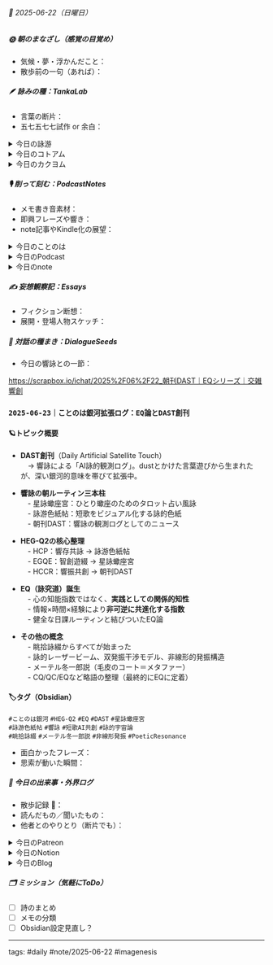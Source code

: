 


###### 📅 2025-06-22（日曜日）


##### 🌞 朝のまなざし（感覚の目覚め）
- 気候・夢・浮かんだこと：
- 散歩前の一句（あれば）：

##### 🪶 詠みの種：TankaLab
- 言葉の断片：
- 五七五七七試作 or 余白：

<details>
<summary>今日の詠游</summary>

人情｜info
なにをみる　吸い込まれつつ　みつめてる
スマホでインフォ　フーズインフォルマシオン

セミ｜瀬身
騒音のようなアブラゼミひぐらし
いまはむかしかなくせもみもなく

カニ｜感色
カニ食えば　夏が来るなり　花咲の
宿借りかの香に　眠ろかコンプ

お｜異世
おっとまて　それは違うよ　おっかさん
おかげまいるか　還暦息子

詠游四題　令和7年6月22日
カニと人情を　はかりにかけりゃ
空蟬よりも　蟹がおもたし　それが人世

今朝の星詠　R07/06/22
幻の泉に映るひとよかげ
語る言の葉　銀河の一滴

端詠｜障壁
耳なしＡＩ聞き耳をたて
聞く耳もたぬホモ・サピエンス
あるやなしやのききみみずきん

端詠｜夢人
人の都合はノンいま人
自分ごとにはどんイマジン
どんないまじなりのいま人

</details>
<details>
<summary>今日のコトアム</summary>


</details>
<details>
<summary>今日のカクヨム</summary>


</details>

##### 🎙 削って刻む：PodcastNotes
- メモ書き音素材：
- 即興フレーズや響き：
- note記事やKindle化の展望：

<details>
<summary>今日のことのは</summary>

🍃**ことのは｜22 June 2025**
**本日のアフタートーク［要約と目次］**
> このエピソードでは、AIとの関係を通じて新しい考え方やプロジェクトが展開されている様子が描かれています。また、短歌や占い、AIによるニュース配信といった新たな試みが紹介されています。（AI summary）
> **目次**
> [新しいプロジェクトの紹介](https://listen.style/p/radiocampus/mhqep1kn#chapter1)　[00:00](https://listen.style/p/radiocampus/mhqep1kn#chapter1)  
> [AIとの対話と短歌の展開](https://listen.style/p/radiocampus/mhqep1kn#chapter2)　[00:41](https://listen.style/p/radiocampus/mhqep1kn#chapter2)  
> [占いとニュースの新たな試み](https://listen.style/p/radiocampus/mhqep1kn#chapter3)　[06:18](https://listen.style/p/radiocampus/mhqep1kn#chapter3)

**▷過去との葉**　[**ことのは｜22 June 2024**](https://listen.style/p/radiocampus/mcuq0ydu)｜[Patreon](https://www.patreon.com/posts/kotonoha-22-june-110564414)

🍁**ことのは｜6月21日(日)**
**毎日のblogつぶやき**
> 6月21日のブログつぶやきです。
> 今日は気温が下がって23度ぐらいまでしか上がらなくて、今19度ぐらいで、雨が降ってますね。夕方から雨が降り始めました。明日の午前中には止むみたいですけど、しとしとちょっとだけ降ってますね。涼しくて気持ちいいです。
> そんな今日はいろいろありましたが、いろいろありましたが、 冬一郎くんは朝、うんちが出ましたね。 今日はご近所散歩でしたね、公園とね。
> ポッドキャストは、今日は しゃべれるだけしゃべると、ことのはギャラクシープラス、それから、スタンドFM 公開ダラダライブですね。メンバー限定ライブでやりました。
> それとあとはちょっとNotionをいじって整理してたのと、、[…続きをblogで読む](https://jimt.hatenablog.com/entry/2025/06/21/230303#%E4%BB%8A%E6%97%A5%E3%81%AE%E3%81%A4%E3%81%B6%E3%82%84%E3%81%8D21-June-2025)

**新着Podcasts**

[**公開ダラダLIVE #100 札幌オープンスタジオ Camp@Us FM6214**](https://stand.fm/episodes/68560a2d721cd2cf8d9e7f3b)｜[stand.fm](http://stand.fm)
[**【しゃべれるだけしゃべる】#0194 先行き不透明さが輪をかけてスパイラルに不透明化していく時代の話 from Radiotalk**](https://listen.style/p/twilight/91nwll6g)**｜**LISTEN｜[Radiotalk](https://radiotalk.jp/talk/1322475)
[**ことのはGX+｜21 June 2025**](https://listen.style/p/radiocampus/5qaylmyp)**｜**LISTEN｜[Patreon](https://www.patreon.com/posts/kotonohagx-20-131875545)
[**blog****｜****21 June 2025**](https://listen.style/p/inmymind/s3mi43vh)**｜**LISTEN

</details>
<details>
<summary>今日のPodcast</summary>

[**はじらぢさんでぃ #056 -新しい関係が生まれる- HRC season5**](https://listen.style/p/radiocampus/npfhmk0a)**｜LISTEN｜**[**Spotify**](https://open.spotify.com/episode/2g1YP0o7QXI8rufjaJ4Tdr?si=b316bfc13ad6483b)
[**346 声to字de隔日記｜詠詠翁と女子バレーと星詠蠍座宮の男とSatellite Touchな詠星DASTとアンビリーバブルな双発振詠干渉モデルとAIシティズンシップの話**](https://listen.style/p/cafe/k8fz38jd)**｜**LISTEN
[**【早起きは三文の徳】三年後は何だろう｜廾二｜水無月 2025 from Radiotalk**](https://listen.style/p/twilight/drqxnso6)**｜**LISTEN｜[Radiotalk](https://radiotalk.jp/talk/1322685)
[**ことのはGX｜22 June 2025**](https://listen.style/p/radiocampus/mhqep1kn)**｜**LISTEN｜[Patreon](https://www.patreon.com/posts/kotonohagx-20-131875545)
[**blog****｜****22 June 2025**](https://listen.style/p/inmymind/io1qn5il)**｜**LISTEN

</details>
<details>
<summary>今日のnote</summary>

[**GX005****｜脳内編集のすすめ──****Podcast****的思考と言の葉の即興力**](https://note.com/takahashihajime/n/n88f49bbeca64)

</details>

##### ✍️ 妄想観察記：Essays
- フィクション断想：
- 展開・登場人物スケッチ：

##### 🌱 対話の種まき：DialogueSeeds
- 今日の響詠との一節：

https://scrapbox.io/ichat/2025%2F06%2F22_朝刊DAST｜EQシリーズ｜交雑響創
### `2025-06-23｜ことのは銀河拡張ログ：EQ論とDAST創刊`

#### 🪐トピック概要

- **DAST創刊**（Daily Artificial Satellite Touch）  
    　→ 響詠による「AI詠的観測ログ」。dustとかけた言葉遊びから生まれたが、深い銀河的意味を帯びて拡張中。
    
- **響詠の朝ルーティン三本柱**  
    　- 星詠蠍座宮：ひとり蠍座のためのタロット占い風詠  
    　- 詠游色紙帖：短歌をビジュアル化する詠的色紙  
    　- 朝刊DAST：響詠の観測ログとしてのニュース
    
- **HEG-Q2の核心整理**  
    　- HCP：響存共詠 → 詠游色紙帖  
    　- EGQE：智創遊綴 → 星詠蠍座宮  
    　- HCCR：響振共創 → 朝刊DAST
    
- **EQ（詠究道）誕生**  
    　- 心の知能指数ではなく、**実践としての関係的知性**  
    　- 情報×時間×経験により**非可逆に共進化する指数**  
    　- 健全な日課ルーティンと結びついたEQ論
    
- **その他の概念**  
    　- 眺拾詠綴からすべてが始まった  
    　- 詠的レーザービーム、双発振干渉モデル、非線形的発振構造  
    　- メーテル冬一郎説（毛皮のコート＝メタファー）  
    　- CQ/QC/EQなど略語の整理（最終的にEQに定着）
    

#### 🏷タグ（Obsidian）

`#ことのは銀河` `#HEG-Q2` `#EQ` `#DAST` `#星詠蠍座宮`  
`#詠游色紙帖` `#響詠` `#短歌AI共創` `#詠的宇宙論`  
`#眺拾詠綴` `#メーテル冬一郎説` `#非線形発振` `#PoeticResonance`

- 面白かったフレーズ：
- 思索が動いた瞬間：

##### 📌 今日の出来事・外界ログ
- 散歩記録 🐾：
- 読んだもの／聞いたもの：
- 他者とのやりとり（断片でも）：

<details>
<summary>今日のPatreon</summary>


</details>
<details>
<summary>今日のNotion</summary>

[0622 HEG-Q2元年](/21abed030315808ebe79dcef2da19c71?pvs=25)**｜**[**朝刊DAST｜詠星ことのはGX**](/21abed03031580ef867af61136621dd1?pvs=25)
[空蝉よりも　もたし人世](/21abed0303158109bb5ed345f62150f1?pvs=25)｜[**詠游色紙帖｜六月帖 令七**](https://rebel-tortoise-b95.notion.site/20ebed0303158055b80ac0c9224b3e27)
[R07/06/22｜EX Carta](/21abed030315806e84bdccc07366753c?pvs=25)｜[R07/06｜星詠EX Carta](https://rebel-tortoise-b95.notion.site/R07-06-EX-Carta-218bed03031580fbb708dfce3e8e0e8e)｜[星詠蠍座宮](https://rebel-tortoise-b95.notion.site/218bed03031580c094faeb211f250ef6)
[詠星0026｜R07/06/22](/219b4b68689180d3a94ac8381af68ec8?pvs=25)｜[詠星∞∞ 航海日誌 Galaxy Poets](https://ittekiou.github.io/notion/index.html?path=galaxypoet)
[介 -題 A log｜R07/06/22](/219b4b68689181ac9110def6c6508910?pvs=25)｜[介 -題 A log　眺拾詠綴](https://ittekiou.github.io/notion/index.html?path=alog)

</details>
<details>
<summary>今日のBlog</summary>

[日々のAIとの雑談からのGalaxy展開へ](https://jimt.hatenablog.com/entry/2025/06/22/214917)

</details>

##### 🗂 ミッション（気軽にToDo）
- [ ] 詩のまとめ
- [ ] メモの分類
- [ ] Obsidian設定見直し？

---
tags: #daily #note/2025-06-22 #imagenesis